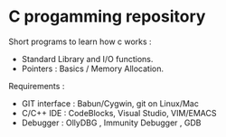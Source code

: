 C progamming repository
=======================

Short programs to learn how c works :

* Standard Library and I/O functions.
* Pointers :  Basics / Memory Allocation.

Requirements : 
* GIT interface : Babun/Cygwin, git on Linux/Mac
* C/C++ IDE : CodeBlocks, Visual Studio, VIM/EMACS
* Debugger : OllyDBG , Immunity Debugger , GDB
